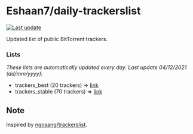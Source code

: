 
# Eshaan7/daily-trackerslist 

[![Last update](https://img.shields.io/badge/Last%20update-04/12/2021-blue.svg)](#)

Updated list of public BitTorrent trackers.

### Lists
*These lists are automatically updated every day. Last update 04/12/2021 (_dd/mm/yyyy_):*

* trackers_best (20 trackers) => [link](https://raw.githubusercontent.com/eshaan7/daily-trackerslist/master/trackers_best.txt)
* trackers_stable (70 trackers) => [link](https://raw.githubusercontent.com/eshaan7/daily-trackerslist/master/trackers_stable.txt)

## Note

Inspired by [ngosang/trackerslist](https://github.com/ngosang/trackerslist).
